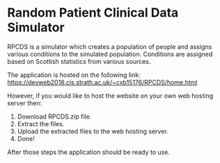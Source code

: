 # Random Patient Clinical Data Simulator

RPCDS is a simulator which creates a population of people and assigns various conditions to the simulated population. 
Conditions are assigned based on Scottish statistics from various sources.

The application is hosted on the following link: https://devweb2018.cis.strath.ac.uk/~cxb15176/RPCDS/home.html

However, if you would like to host the website on your own web hosting server then:

1.	Download RPCDS.zip file.
2.	Extract the files.
3.	Upload the extracted files to the web hosting server.
4.	Done!

After those steps the application should be ready to use.
